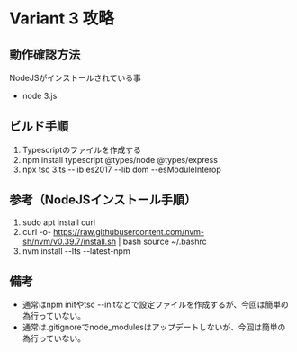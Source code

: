 # Variant 3 攻略

## 動作確認方法

NodeJSがインストールされている事

- node 3.js

## ビルド手順

1. Typescriptのファイルを作成する
1. npm install typescript @types/node @types/express
1. npx tsc 3.ts --lib es2017 --lib dom --esModuleInterop

## 参考（NodeJSインストール手順）

1. sudo apt install curl
1. curl -o- https://raw.githubusercontent.com/nvm-sh/nvm/v0.39.7/install.sh | bash
source ~/.bashrc
1. nvm install --lts --latest-npm

## 備考
- 通常はnpm initやtsc --initなどで設定ファイルを作成するが、今回は簡単の為行っていない。
- 通常は.gitignoreでnode_modulesはアップデートしないが、今回は簡単の為行っていない。